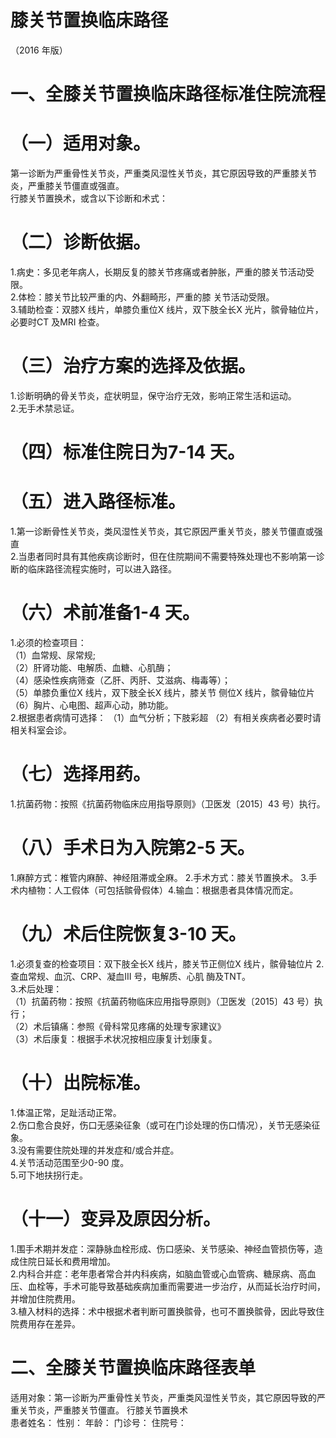 # 膝关节置换临床路径  
（2016 年版）  
# 一、全膝关节置换临床路径标准住院流程  
# （一）适用对象。  
第一诊断为严重骨性关节炎，严重类风湿性关节炎，其它原因导致的严重膝关节炎，严重膝关节僵直或强直。  
行膝关节置换术，或含以下诊断和术式：  
# （二）诊断依据。  
1.病史：多见老年病人，长期反复的膝关节疼痛或者肿胀，严重的膝关节活动受限。  
2.体检：膝关节比较严重的内、外翻畸形，严重的膝 关节活动受限。  
3.辅助检查：双膝X 线片，单膝负重位X 线片，双下肢全长X 光片，髌骨轴位片，必要时CT 及MRI 检查。  
# （三）治疗方案的选择及依据。  
1.诊断明确的骨关节炎，症状明显，保守治疗无效，影响正常生活和运动。  
2.无手术禁忌证。  
# （四）标准住院日为7-14 天。  
# （五）进入路径标准。  
1.第一诊断骨性关节炎，类风湿性关节炎，其它原因严重关节炎，膝关节僵直或强直  
2.当患者同时具有其他疾病诊断时，但在住院期间不需要特殊处理也不影响第一诊断的临床路径流程实施时，可以进入路径。  
# （六）术前准备1-4 天。  
1.必须的检查项目：  
（1）血常规、尿常规;  
（2）肝肾功能、电解质、血糖、心肌酶；  
（4）感染性疾病筛查（乙肝、丙肝、艾滋病、梅毒等）；  
（5）单膝负重位X 线片，双下肢全长X 线片，膝关节 侧位X 线片，髌骨轴位片  
（6）胸片、心电图、超声心动，肺功能。  
2.根据患者病情可选择： （1）血气分析；下肢彩超 （2）有相关疾病者必要时请相关科室会诊。  
# （七）选择用药。  
1.抗菌药物：按照《抗菌药物临床应用指导原则》（卫医发〔2015〕43 号）执行。  
# （八）手术日为入院第2-5 天。  
1.麻醉方式：椎管内麻醉、神经阻滞或全麻。  2.手术方式：膝关节置换术。 3.手术内植物：人工假体（可包括髌骨假体）4.输血：根据患者具体情况而定。  
# （九）术后住院恢复3-10 天。  
1.必须复查的检查项目：双下肢全长X 线片，膝关节正侧位X 线片，髌骨轴位片 2.查血常规、血沉、CRP、凝血III 号，电解质、心肌 酶及TNT。  
3.术后处理：  
（1）抗菌药物：按照《抗菌药物临床应用指导原则》（卫医发〔2015〕43 号）执行；  
（2）术后镇痛：参照《骨科常见疼痛的处理专家建议》  
（3）术后康复：根据手术状况按相应康复计划康复。  
# （十）出院标准。  
1.体温正常，足趾活动正常。  
2.伤口愈合良好，伤口无感染征象（或可在门诊处理的伤口情况），关节无感染征象。  
3.没有需要住院处理的并发症和/或合并症。  
4.关节活动范围至少0-90 度。  
5.可下地扶拐行走。  
# （十一）变异及原因分析。  
1.围手术期并发症：深静脉血栓形成、伤口感染、关节感染、神经血管损伤等，造成住院日延长和费用增加。  
2.内科合并症：老年患者常合并内科疾病，如脑血管或心血管病、糖尿病、高血压、血栓等，手术可能导致基础疾病加重而需要进一步治疗，从而延长治疗时间，并增加住院费用。  
3.植入材料的选择：术中根据术者判断可置换髌骨，也可不置换髌骨，因此导致住院费用存在差异。  
# 二、全膝关节置换临床路径表单  
适用对象：第一诊断为严重骨性关节炎，严重类风湿性关节炎，其它原因导致的严重关节炎，严重膝关节僵直。 行膝关节置换术  
患者姓名：        性别：      年龄：      门诊号：        住院号：  
